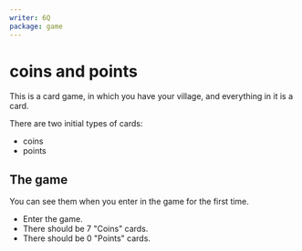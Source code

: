 ```yaml
---
writer: 6Q
package: game
---
```

# coins and points

This is a card game, in which you have your village, and everything in it is a card.

There are two initial types of cards:
- coins
- points

## The game

You can see them when you enter in the game for the first time.

 * Enter the game.
 * There should be 7 "Coins" cards.
 * There should be 0 "Points" cards.
